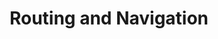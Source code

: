 ---
title: Routing and Navigation
description: Using the Angular Router to navigate between screens
weight: 10
lastmod: 2021-11-11T10:23:30-09:00
draft: false
vimeo: 348515165
emoji: 🗺️
---